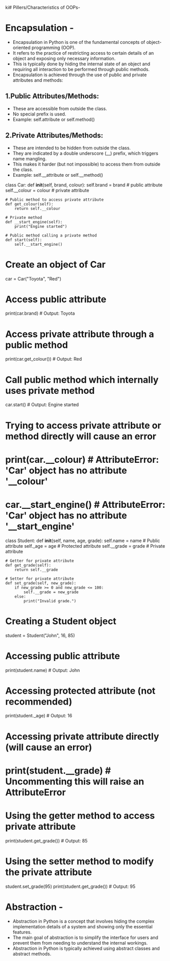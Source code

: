 ki# Pillers/Characteristics of OOPs-

# Encapsulation -
- Encapsulation in Python is one of the fundamental concepts of object-oriented programming (OOP).
- It refers to the practice of restricting access to certain details of an object and exposing only necessary information.
- This is typically done by hiding the internal state of an object and requiring all interaction to be performed through public methods.
- Encapsulation is achieved through the use of public and private attributes and methods:

## 1.Public Attributes/Methods:
- These are accessible from outside the class.
- No special prefix is used.
- Example: self.attribute or self.method()

## 2.Private Attributes/Methods:
- These are intended to be hidden from outside the class.
- They are indicated by a double underscore (__) prefix, which triggers name mangling.
- This makes it harder (but not impossible) to access them from outside the class.
- Example: self.__attribute or self.__method()




class Car:
    def __init__(self, brand, colour):
        self.brand = brand  # public attribute
        self.__colour = colour  # private attribute

    # Public method to access private attribute
    def get_colour(self):
        return self.__colour

    # Private method
    def __start_engine(self):
        print("Engine started")

    # Public method calling a private method
    def start(self):
        self.__start_engine()

# Create an object of Car
car = Car("Toyota", "Red")

# Access public attribute
print(car.brand)  # Output: Toyota

# Access private attribute through a public method
print(car.get_colour())  # Output: Red

# Call public method which internally uses private method
car.start()  # Output: Engine started

# Trying to access private attribute or method directly will cause an error
# print(car.__colour)  # AttributeError: 'Car' object has no attribute '__colour'
# car.__start_engine()  # AttributeError: 'Car' object has no attribute '__start_engine'





class Student:
    def __init__(self, name, age, grade):
        self.name = name         # Public attribute
        self._age = age          # Protected attribute
        self.__grade = grade     # Private attribute

    # Getter for private attribute
    def get_grade(self):
        return self.__grade

    # Setter for private attribute
    def set_grade(self, new_grade):
        if new_grade >= 0 and new_grade <= 100:
            self.__grade = new_grade
        else:
            print("Invalid grade.")

# Creating a Student object
student = Student("John", 16, 85)

# Accessing public attribute
print(student.name)  # Output: John

# Accessing protected attribute (not recommended)
print(student._age)  # Output: 16

# Accessing private attribute directly (will cause an error)
# print(student.__grade)  # Uncommenting this will raise an AttributeError

# Using the getter method to access private attribute
print(student.get_grade())  # Output: 85

# Using the setter method to modify the private attribute
student.set_grade(95)
print(student.get_grade())  # Output: 95




# Abstraction -
- Abstraction in Python is a concept that involves hiding the complex implementation details of a system and showing only the essential features.
- The main goal of abstraction is to simplify the interface for users and prevent them from needing to understand the internal workings.
- Abstraction in Python is typically achieved using abstract classes and abstract methods.

## 









